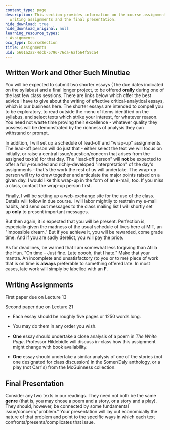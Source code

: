```yaml
---
content_type: page
description: This section provides information on the course assignments, including
  writing assignments and the final presentation.
hide_download: true
hide_download_original: null
learning_resource_types:
- Assignments
ocw_type: CourseSection
title: Assignments
uid: 5601a2a2-4dcb-5796-76da-6afb64f59ca4
---
```


Written Work and Other Such Minutiae
------------------------------------

You will be expected to submit two shorter essays (The due dates indicated on the syllabus) and a final longer project, to be offered **orally** during one of the last few class sessions. There are links below which offer the best advice I have to give about the writing of effective critical-analytical essays, which is our business here. The shorter essays are intended to compell you to be exploratory, to read outside the menu of items identified on the syllabus, and select texts which strike your interest, for whatever reason. You need not waste time proving their excellence - whatever quality they possess will be demonstrated by the richness of analysis they can withstand or prompt.

In addition, I will set up a schedule of lead-off and "wrap-up" assignments. The lead-off person will do just that - either select the text we will focus on initially, or raise a central issue/question/concern that arises from the assigned text(s) for that day. The "lead-off person" will **not** be expected to offer a fully-rounded and richly-developed "interpretation" of the day's assignments - that's the work the rest of us will undertake. The wrap-up person will try to draw together and articulate the major points raised on a given day. I would like this wrap-up in the form of an e-mail, too. If you miss a class, contact the wrap-up person first.

Finally, I will be setting up a web-exchange site for the use of the class. Details will follow in due course. I will labor mightily to restrain my e-mail habits, and send out messages to the class mailing list I will shortly set up **only** to present important messages.

But then again, it is expected that you will be present. Perfection is, especially given the madness of the usual schedule of lives here at MIT, an "impossible dream." But if you achieve it, you will be rewarded, come grade time. And if you are sadly derelict, you will pay the price.

As for deadlines, be warned that I am somewhat less forgiving than Atilla the Hun. "On time - Just fine. Late ooooh, that I hate." Make that your mantra. An incomplete and unsatisfactory (to you or to me) piece of work that is on time is **always** preferable to something offered late. In most cases, late work will simply be labelled with an **F**.

Writing Assignments
-------------------

First paper due on Lecture 13

Second paper due on Lecture 21

*   Each essay should be roughly five pages or 1250 words long.  
    
*   You may do them in any order you wish.  
    
*   **One** essay should undertake a close analysis of a poem in _The White Page_. Professor Hildebidle will discuss in-class how this assignment might change with book availability.  
    
*   **One** essay should undertake a similar analysis of one of the stories (not one designated for class discussion) in the Somer/Daly anthology, or a play (not Carr's) from the McGuinness collection.

Final Presentation
------------------

Consider any two texts in our readings. They need not both be the same **genre** (that is, you may chose a poem and a story, or a story and a play). They should, however, be connected by some fundamental issue/concern/"problem." Your presentation will lay out economically the nature of that problem and point to the specific ways in which each text confronts/presents/complicates that issue.